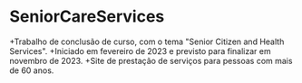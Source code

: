 # SeniorCareServices

+Trabalho de conclusão de curso, com o tema "Senior Citizen and Health Services". 
+Iniciado em fevereiro de 2023 e previsto para finalizar em novembro de 2023.
+Site de prestação de serviços para pessoas com mais de 60 anos.
